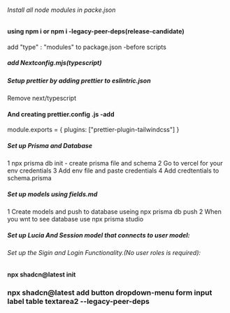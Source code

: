 ###### Install all node modules in packe.json

#### using npm i or npm i -legacy-peer-deps(release-candidate)

add "type" : "modules" to package.json -before scripts

##### add Nextconfig.mjs(typescript)

##### Setup prettier by adding prettier to eslintric.json

Remove next/typescript

#### And creating prettier.config .js -add

module.exports = {
plugins: ["prettier-plugin-tailwindcss"]
}

##### Set up Prisma and Database

1 npx prisma db init - create prisma file and schema
2 Go to vercel for your env credentials
3 Add env file and paste credentials
4 Add credtentials to schema.prisma

##### Set up models using fields.md

1 Create models and push to database useing npx prisma db push
2 When you wnt to see database use npx prisma studio

##### Set up Lucia And Session model that connects to user model:

###### Set up the Sigin and Login Functionality.(No user roles is required):

#### npx shadcn@latest init

### npx shadcn@latest add button dropdown-menu form input label table textarea2 --legacy-peer-deps
